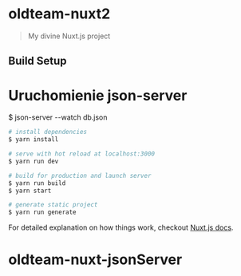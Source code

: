 # oldteam-nuxt2

> My divine Nuxt.js project

## Build Setup

# Uruchomienie json-server
$ json-server --watch db.json

``` bash
# install dependencies
$ yarn install

# serve with hot reload at localhost:3000
$ yarn run dev

# build for production and launch server
$ yarn run build
$ yarn start

# generate static project
$ yarn run generate
```

For detailed explanation on how things work, checkout [Nuxt.js docs](https://nuxtjs.org).
# oldteam-nuxt-jsonServer
